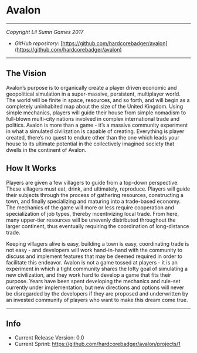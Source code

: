 # Avalon
---

*Copyright Lil Sumn Games 2017*

- *GitHub repository*: [https://github.com/hardcorebadger/avalon](https://github.com/hardcorebadger/avalon)

---

## The Vision

Avalon’s purpose is to organically create a player driven economic and geopolitical simulation in a super-massive, persistent, multiplayer world. The world will be finite in space, resources, and so forth, and will begin as a completely uninhabited map about the size of the United Kingdom. Using simple mechanics, players will guide their house from simple nomadism to full-blown multi-city nations involved in complex international trade and politics. Avalon is more than a game - it’s a massive community experiment in what a simulated civilization is capable of creating. Everything is player created, there’s no quest to endure other than the one which leads your house to its ultimate potential in the collectively imagined society that dwells in the continent of Avalon.

## How It Works

Players are given a few villagers to guide from a top-down perspective. These villagers must eat, drink, and ultimately, reproduce. Players will guide their subjects through the process of gathering resources, constructing a town, and finally specializing and maturing into a trade-based economy. The mechanics of the game will more or less require cooperation and specialization of job types, thereby incentivizing local trade. From here, many upper-tier resources will be unevenly distributed throughout the larger continent, thus eventually requiring the coordination of long-distance trade.

Keeping villagers alive is easy, building a town is easy, coordinating trade is not easy - and developers will work hand-in-hand with the community to discuss and implement features that may be deemed required in order to facilitate this endeavor. Avalon is not a game tossed at players - it is an experiment in which a tight community shares the lofty goal of simulating a new civilization, and they work hard to develop a game that fits their purpose. Years have been spent developing the mechanics and rule-set currently under implementation, but new directions and options will never be disregarded by the developers if they are proposed and underwritten by an invested community of players who want to make this dream come true.

---

## Info

- Current Release Version: 0.0
- Current Sprint: https://github.com/hardcorebadger/avalon/projects/1
